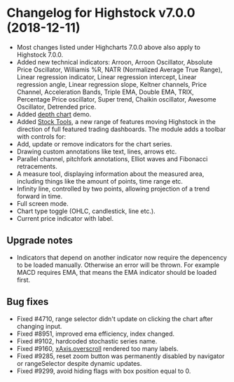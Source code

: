 # Changelog for Highstock v7.0.0 (2018-12-11)

- Most changes listed under Highcharts 7.0.0 above also apply to Highstock 7.0.0.
- Added new technical indicators: Arroon, Arroon Oscillator, Absolute Price Oscillator, Williamis %R, NATR (Normalized Average True Range), Linear regression indicator, Linear regression intercept, Linear regression angle, Linear regression slope, Keltner channels, Price Channel, Acceleration Bands, Triple EMA, Double EMA, TRIX, Percentage Price oscillator, Super trend, Chaikin oscillator, Awesome Oscillator, Detrended price.
- Added [depth chart](https://www.highcharts.com/stock/demo/depth-chart) demo.
- Added [Stock Tools](https://www.highcharts.com/stock/demo/stock-tools-gui), a new range of features moving Highstock in the direction of full featured trading dashboards. The module adds a toolbar with controls for:
- Add, update or remove indicators for the chart series.
- Drawing custom annotations like text, lines, arrows etc.
- Parallel channel, pitchfork annotations, Elliot waves and Fibonacci retracements.
- A measure tool, displaying information about the measured area, including things like the amount of points, time range etc.
- Infinity line, controlled by two points, allowing projection of a trend forward in time.
- Full screen mode.
- Chart type toggle (OHLC, candlestick, line etc.).
- Current price indicator with label.

## Upgrade notes
- Indicators that depend on another indicator now require the depencency to be loaded manually. Otherwise an error will be thrown. For example MACD requires EMA, that means the EMA indicator should be loaded first.

## Bug fixes
- Fixed #4710, range selector didn't update on clicking the chart after changing input.
- Fixed #8951, improved ema efficiency, index changed.
- Fixed #9102, hardcoded stochastic series name.
- Fixed #9160, [xAxis.overscroll](https://api.highcharts.com/highstock/xAxis.overscroll) rendered too many labels.
- Fixed #9285, reset zoom button was permanently disabled by navigator or rangeSelector despite dynamic updates.
- Fixed #9299, avoid hiding flags with box position equal to 0.
